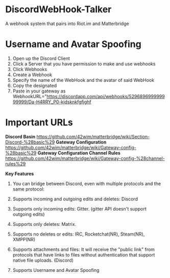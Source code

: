 # DiscordWebHook-Talker
A webhook system that pairs into Riot.im and Matterbridge 

# Username and Avatar Spoofing 
1. Open up the Discord Client
2. Click a Server that you have permission to make and use webhooks
3. Click Webhooks
4. Create a Webhook
5. Specify the name of the WebHook and the avatar of said WebHook
6. Copy the designated 
7. Paste in your gateway as WebhookURL="https://discordapp.com/api/webhooks/529689699999999999/Da-H4RRY_P0-kjdsknkfgfjghf



# Important URLs
**Discord Basin** https://github.com/42wim/matterbridge/wiki/Section-Discord-%28basic%29
**Gateway Configuration** https://github.com/42wim/matterbridge/wiki/Gateway-config-%28basic%29
**Gateway Configuration Channel Rules** https://github.com/42wim/matterbridge/wiki/Gateway-config-%28channel-rules%29


**Key Features**
1. You can bridge between Discord, even with multiple protocols and the same protocol:

1. Supports incoming and outgoing edits and deletes: Discord
2. Supports only incoming edits: Gitter. (gitter API doesn't support outgoing edits)
3. Supports only deletes: Matrix.
4. Supports no deletes or edits: IRC, Rocketchat(NR), Steam(NR), XMPP(NR)

2. Supports attachments and files:
It will receive the "public link" from protocols that have links to files without authentication that support native file uploads. (Discord)

3. Supports Username and Avatar Spoofing 

